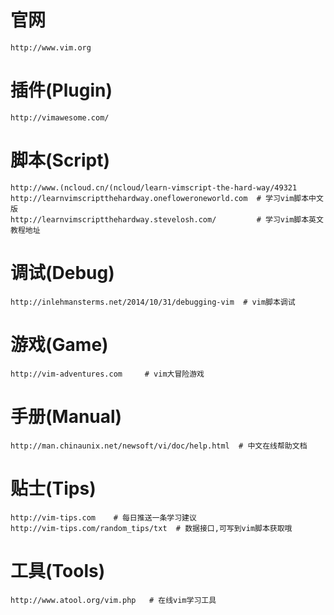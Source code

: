 # 官网
    http://www.vim.org

# 插件(Plugin)
    http://vimawesome.com/

# 脚本(Script)
    http://www.(ncloud.cn/(ncloud/learn-vimscript-the-hard-way/49321
    http://learnvimscriptthehardway.onefloweroneworld.com  # 学习vim脚本中文版
    http://learnvimscriptthehardway.stevelosh.com/         # 学习vim脚本英文教程地址

# 调试(Debug)
    http://inlehmansterms.net/2014/10/31/debugging-vim  # vim脚本调试

# 游戏(Game)
    http://vim-adventures.com     # vim大冒险游戏

# 手册(Manual)
    http://man.chinaunix.net/newsoft/vi/doc/help.html  # 中文在线帮助文档

# 贴士(Tips)
    http://vim-tips.com    # 每日推送一条学习建议
    http://vim-tips.com/random_tips/txt  # 数据接口,可写到vim脚本获取哦

# 工具(Tools)
    http://www.atool.org/vim.php   # 在线vim学习工具
